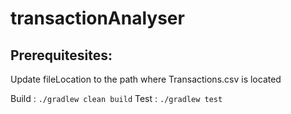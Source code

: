 # transactionAnalyser

## Prerequitesites:
Update fileLocation to the path where Transactions.csv is located

Build : ```./gradlew clean build```
Test : ```./gradlew test```
